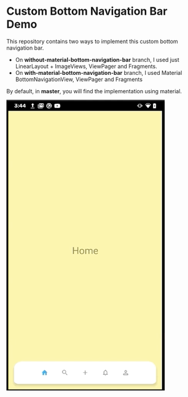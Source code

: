 # Custom Bottom Navigation Bar Demo

This repository contains two ways to implement this custom bottom navigation bar.

* On **without-material-bottom-navigation-bar** branch, I used just LinearLayout + ImageViews, ViewPager and Fragments.
* On **with-material-bottom-navigation-bar** branch, I used Material BottomNavigationView, ViewPager and Fragments

By default, in **master**, you will find the implementation using material.

![alt text](https://github.com/DevPicon/custom-bottom-navigation-bar-demo/raw/with-material-bottom-navigation-bar/images/demo.gif "Demo gif")
